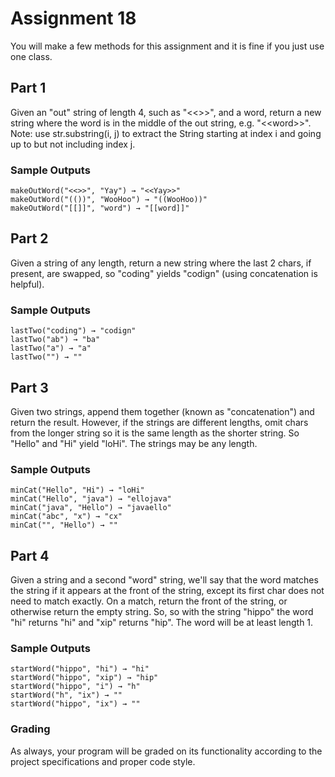 # Assignment 18

You will make a few methods for this assignment and it is fine if you just use one class.

## Part 1
Given an "out" string of length 4, such as "\<\<\>\>", and a word, return a new string where the word is in the middle of the out string, e.g. "\<\<word\>\>". Note: use str.substring(i, j) to extract the String starting at index i and going up to but not including index j.

### Sample Outputs

```
makeOutWord("<<>>", "Yay") → "<<Yay>>"
makeOutWord("(())", "WooHoo") → "((WooHoo))"
makeOutWord("[[]]", "word") → "[[word]]"
```

## Part 2

Given a string of any length, return a new string where the last 2 chars, if present, are swapped, so "coding" yields "codign" (using concatenation is helpful).

### Sample Outputs
```
lastTwo("coding") → "codign"
lastTwo("ab") → "ba"
lastTwo("a") → "a"
lastTwo("") → ""
```

## Part 3

Given two strings, append them together (known as "concatenation") and return the result. However, if the strings are different lengths, omit chars from the longer string so it is the same length as the shorter string. So "Hello" and "Hi" yield "loHi". The strings may be any length.

### Sample Outputs

```
minCat("Hello", "Hi") → "loHi"
minCat("Hello", "java") → "ellojava"
minCat("java", "Hello") → "javaello"
minCat("abc", "x") → "cx"
minCat("", "Hello") → ""
```

## Part 4

Given a string and a second "word" string, we'll say that the word matches the string if it appears at the front of the string, except its first char does not need to match exactly. On a match, return the front of the string, or otherwise return the empty string. So, so with the string "hippo" the word "hi" returns "hi" and "xip" returns "hip". The word will be at least length 1.

### Sample Outputs

```
startWord("hippo", "hi") → "hi"
startWord("hippo", "xip") → "hip"
startWord("hippo", "i") → "h"
startWord("h", "ix") → ""
startWord("hippo", "ix") → ""
```

### Grading

As always, your program will be graded on its functionality according to the project specifications and proper code style.

